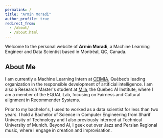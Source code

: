 ```yaml
---
permalink: /
title: "Armin Moradi"
author_profile: true
redirect_from: 
  - /about/
  - /about.html
---
```


Welcome to the personal website of **Armin Moradi**, a Machine Learning Engineer and Data Scientist based in Montréal, QC, Canada. 

## About Me

I am currently a Machine Learning Intern at [CEIMIA](https://www.ceimia.org/), Québec’s leading organization in the responsible development of artificial intelligence. I am also a Research Master's student at [Mila](https://mila.quebec/en/), the Quebec AI Institute, where I am a member of the EQUAL Lab, focusing on Fairness and Cultural alignment in Recommender Systems.

Prior to my bachelor's, I used to worked as a data scientist for less than two years. I hold a Bachelor of Science in Computer Engineering from Sharif University of Technology and I also previously interned at Technical University of Munich. Beyond AI, I geek out over Jazz and Persian Regional music, where I engage in creation and improvisation.
